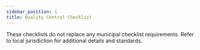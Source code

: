 ```yaml
---
sidebar_position: 1
title: Quality Control Checklist
---
```


These checklists do not replace any municipal checklist requirements.
Refer to local jurisdiction for additional details and standards.
